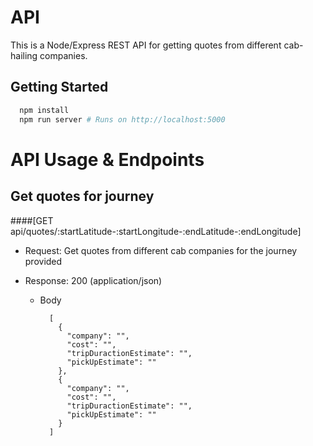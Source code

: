 # API

This is a Node/Express REST API for getting quotes from different cab-hailing companies.

## Getting Started

```bash
  npm install
  npm run server # Runs on http://localhost:5000
```

# API Usage & Endpoints

## Get quotes for journey

####[GET api/quotes/:startLatitude-:startLongitude-:endLatitude-:endLongitude]

- Request: Get quotes from different cab companies for the journey provided

- Response: 200 (application/json)

  - Body

          [
            {
              "company": "",
              "cost": "",
              "tripDuractionEstimate": "",
              "pickUpEstimate": ""
            },
            {
              "company": "",
              "cost": "",
              "tripDuractionEstimate": "",
              "pickUpEstimate": ""
            }
          ]
